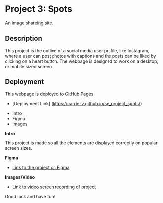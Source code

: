 # Project 3: Spots

An image shareing site.

## Description

This project is the outline of a social media user profile, like Instagram, where a user can post photos with captions and the posts can be liked by clicking on a heart button. The webpage is designed to work on a desktop, or mobile sized screen.

## Deployment

This webpage is deployed to GitHub Pages

- [Deployment Link] (https://carrie-v.github.io/se_project_spots/)

* Intro
* Figma
* Images

**Intro**

This project is made so all the elements are displayed correctly on popular screen sizes.

**Figma**

- [Link to the project on Figma](https://www.figma.com/file/BBNm2bC3lj8QQMHlnqRsga/Sprint-3-Project-%E2%80%94-Spots?type=design&node-id=2%3A60&mode=design&t=afgNFybdorZO6cQo-1)

**Images/Video**

- [Link to video screen recording of project](https://drive.google.com/file/d/1lVH95riJB3roJIZtCzH2lXoRb5aRB7E3/view?usp=sharing)

Good luck and have fun!
